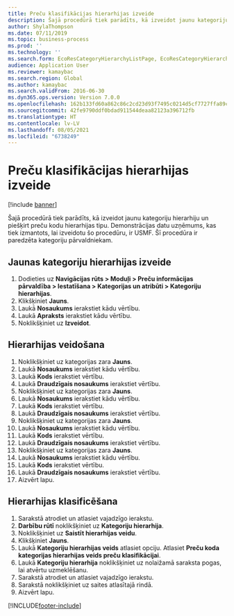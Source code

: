 ```yaml
---
title: Preču klasifikācijas hierarhijas izveide
description: Šajā procedūrā tiek parādīts, kā izveidot jaunu kategoriju hierarhiju un piešķirt preču kodu hierarhijas tipu.
author: ShylaThompson
ms.date: 07/11/2019
ms.topic: business-process
ms.prod: ''
ms.technology: ''
ms.search.form: EcoResCategoryHierarchyListPage, EcoResCategoryHierarchyCreate, EcoResCategory, EcoResCategoryHierarchyRole, EcoResProductCategory, EcoResCategorySearchList, EcoResCategoryHierarchyFactbox, EcoResCategoryFriendlyName, EcoResCategoryAddProduct
audience: Application User
ms.reviewer: kamaybac
ms.search.region: Global
ms.author: kamaybac
ms.search.validFrom: 2016-06-30
ms.dyn365.ops.version: Version 7.0.0
ms.openlocfilehash: 162b133fd60a862c86c2cd23d93f7495c0214d5cf7727ffa89c0d162190919a1
ms.sourcegitcommit: 42fe9790ddf0bdad911544deaa82123a396712fb
ms.translationtype: HT
ms.contentlocale: lv-LV
ms.lasthandoff: 08/05/2021
ms.locfileid: "6738249"
---
```

# <a name="create-a-hierarchy-of-product-classification"></a>Preču klasifikācijas hierarhijas izveide

[!include [banner](../../includes/banner.md)]

Šajā procedūrā tiek parādīts, kā izveidot jaunu kategoriju hierarhiju un piešķirt preču kodu hierarhijas tipu. Demonstrācijas datu uzņēmums, kas tiek izmantots, lai izveidotu šo procedūru, ir USMF. Šī procedūra ir paredzēta kategoriju pārvaldniekam.


## <a name="create-the-new-category-hierarchy"></a>Jaunas kategoriju hierarhijas izveide
1. Dodieties uz **Navigācijas rūts > Moduļi > Preču informācijas pārvaldība > Iestatīšana > Kategorijas un atribūti > Kategoriju hierarhijas**.
2. Klikšķiniet **Jauns**.
3. Laukā **Nosaukums** ierakstiet kādu vērtību.
4. Laukā **Apraksts** ierakstiet kādu vērtību.
5. Noklikšķiniet uz **Izveidot**.

## <a name="build-the-hierarchy"></a>Hierarhijas veidošana
1. Noklikšķiniet uz kategorijas zara **Jauns**.
2. Laukā **Nosaukums** ierakstiet kādu vērtību.
3. Laukā **Kods** ierakstiet vērtību.
4. Laukā **Draudzīgais nosaukums** ierakstiet vērtību.
5. Noklikšķiniet uz kategorijas zara **Jauns**.
6. Laukā **Nosaukums** ierakstiet kādu vērtību.
7. Laukā **Kods** ierakstiet vērtību.
8. Laukā **Draudzīgais nosaukums** ierakstiet vērtību.
9. Noklikšķiniet uz kategorijas zara **Jauns**.
10. Laukā **Nosaukums** ierakstiet kādu vērtību.
11. Laukā **Kods** ierakstiet vērtību.
12. Laukā **Draudzīgais nosaukums** ierakstiet vērtību.
13. Noklikšķiniet uz kategorijas zara **Jauns**.
14. Laukā **Nosaukums** ierakstiet kādu vērtību.
15. Laukā **Kods** ierakstiet vērtību.
16. Laukā **Draudzīgais nosaukums** ierakstiet vērtību.
17. Aizvērt lapu.

## <a name="classify-the-hierarchy"></a>Hierarhijas klasificēšana
1. Sarakstā atrodiet un atlasiet vajadzīgo ierakstu.
2. **Darbību rūtī** noklikšķiniet uz **Kategoriju hierarhija**.
3. Noklikšķiniet uz **Saistīt hierarhijas veidu**.
4. Klikšķiniet **Jauns**.
5. Laukā **Kategoriju hierarhijas veids** atlasiet opciju. Atlasiet **Preču koda kategorijas hierarhijas veids preču klasifikācijai**.  
6. Laukā **Kategoriju hierarhija** noklikšķiniet uz nolaižamā saraksta pogas, lai atvērtu uzmeklēšanu.
7. Sarakstā atrodiet un atlasiet vajadzīgo ierakstu.
8. Sarakstā noklikšķiniet uz saites atlasītajā rindā.
9. Aizvērt lapu.



[!INCLUDE[footer-include](../../../includes/footer-banner.md)]